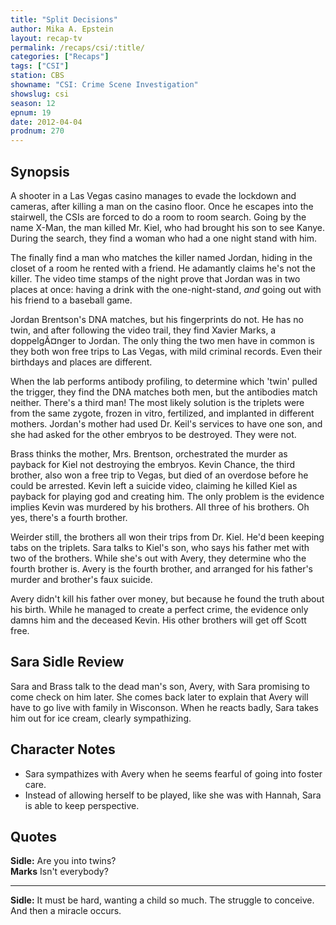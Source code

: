 ```yaml
---
title: "Split Decisions"
author: Mika A. Epstein
layout: recap-tv
permalink: /recaps/csi/:title/
categories: ["Recaps"]
tags: ["CSI"]
station: CBS
showname: "CSI: Crime Scene Investigation"
showslug: csi
season: 12  
epnum: 19  
date: 2012-04-04
prodnum: 270  
---
```


## Synopsis

A shooter in a Las Vegas casino manages to evade the lockdown and cameras, after killing a man on the casino floor. Once he escapes into the stairwell, the CSIs are forced to do a room to room search. Going by the name X-Man, the man killed Mr. Kiel, who had brought his son to see Kanye. During the search, they find a woman who had a one night stand with him.

The finally find a man who matches the killer named Jordan, hiding in the closet of a room he rented with a friend. He adamantly claims he's not the killer. The video time stamps of the night prove that Jordan was in two places at once: having a drink with the one-night-stand, _and_ going out with his friend to a baseball game.

Jordan Brentson's DNA matches, but his fingerprints do not. He has no twin, and after following the video trail, they find Xavier Marks, a doppelgÃ¤nger to Jordan. The only thing the two men have in common is they both won free trips to Las Vegas, with mild criminal records. Even their birthdays and places are different.

When the lab performs antibody profiling, to determine which 'twin' pulled the trigger, they find the DNA matches both men, but the antibodies match neither. There's a third man! The most likely solution is the triplets were from the same zygote, frozen in vitro, fertilized, and implanted in different mothers. Jordan's mother had used Dr. Keil's services to have one son, and she had asked for the other embryos to be destroyed. They were not.

Brass thinks the mother, Mrs. Brentson, orchestrated the murder as payback for Kiel not destroying the embryos. Kevin Chance, the third brother, also won a free trip to Vegas, but died of an overdose before he could be arrested. Kevin left a suicide video, claiming he killed Kiel as payback for playing god and creating him. The only problem is the evidence implies Kevin was murdered by his brothers. All three of his brothers. Oh yes, there's a fourth brother.

Weirder still, the brothers all won their trips from Dr. Kiel. He'd been keeping tabs on the triplets. Sara talks to Kiel's son, who says his father met with two of the brothers. While she's out with Avery, they determine who the fourth brother is. Avery is the fourth brother, and arranged for his father's murder and brother's faux suicide.

Avery didn't kill his father over money, but because he found the truth about his birth. While he managed to create a perfect crime, the evidence only damns him and the deceased Kevin. His other brothers will get off Scott free.

## Sara Sidle Review

Sara and Brass talk to the dead man's son, Avery, with Sara promising to come check on him later. She comes back later to explain that Avery will have to go live with family in Wisconson. When he reacts badly, Sara takes him out for ice cream, clearly sympathizing.

## Character Notes

* Sara sympathizes with Avery when he seems fearful of going into foster care.  
* Instead of allowing herself to be played, like she was with Hannah, Sara is able to keep perspective.

## Quotes

**Sidle:** Are you into twins?  
**Marks** Isn't everybody?  

* * *

**Sidle:** It must be hard, wanting a child so much. The struggle to conceive. And then a miracle occurs.

